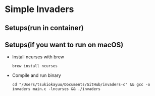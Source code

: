 # Simple Invaders

## Setups(run in container)

## Setups(if you want to run on macOS)

- Install ncurses with brew

    ```
    brew install ncurses
    ```

- Compile and run binary

    ```
    cd "/Users/tsukiokayuu/Documents/GitHub/invaders-c" && gcc -o invaders main.c -lncurses && ./invaders
    ```